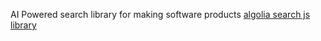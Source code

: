 AI Powered search library for making software products
[algolia search js library](https://www.npmjs.com/package/algoliasearch) 